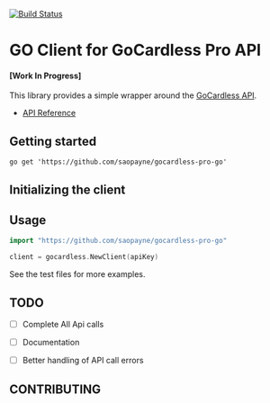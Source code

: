 [![Build Status](https://travis-ci.org/rpip/gocardless-pro-go.svg?branch=master)](https://travis-ci.org/rpip/gocardless-pro-go)

# GO Client for GoCardless Pro API

#### [__Work In Progress__]

This library provides a simple wrapper around the [GoCardless API](http://developer.gocardless.com/api-reference).

- [API Reference](https://developer.gocardless.com/api-reference/2015-07-06)


## Getting started

```
go get 'https://github.com/saopayne/gocardless-pro-go'
```

## Initializing the client

## Usage

``` go
import "https://github.com/saopayne/gocardless-pro-go"

client = gocardless.NewClient(apiKey)

```

See the test files for more examples.

## TODO
- [ ] Complete All Api calls
- [ ] Documentation
- [ ] Better handling of API call errors


## CONTRIBUTING
